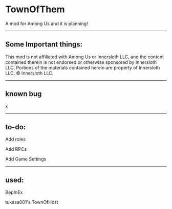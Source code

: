 # TownOfThem
A mod for Among Us and it is planning!

----------------------------

## Some Important things:

This mod is not affiliated with Among Us or Innersloth LLC, and the content contained therein is not endorsed or otherwise sponsored by Innersloth LLC. Portions of the materials contained herein are property of Innersloth LLC. © Innersloth LLC.

----------------------------

## known bug

x

----------------------------

## to-do:

Add roles

Add RPCs

Add Game Settings


----------------------------

## used:

BepInEx

tukasa001's TownOfHost
